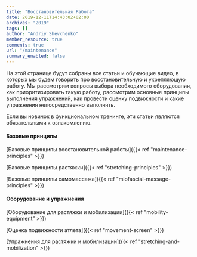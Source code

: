 ```yaml
---
title: "Восстановительная Работа"
date: 2019-12-11T14:43:02+02:00
archives: "2019"
tags: []
author: "Andriy Shevchenko"
member_resource: true
comments: true
url: "/maintenance"
summary_enabled: false
---
```


На этой странице будут собраны все статьи и обучающие видео, в которых
мы будем говорить про восстановительную и укрепляющую работу. Мы
рассмотрим вопросы выбора необходимого оборудования, как приоритизировать 
такую работу, рассмотрим основные принципы выполнения упражнений,
как провести оценку подвижности и какие упражнения непосредственно
выполнять.  

Если вы новичок в функциональном тренинге, эти статьи являются
обязательными к ознакомлению.

#### Базовые принципы 

[Базовые принципы восстановительной работы]({{< ref "maintenance-principles" >}})

[Базовые принципы растяжки]({{< ref "stretching-principles" >}})

[Базовые принципы самомассажа]({{< ref "miofascial-massage-principles" >}})

#### Оборудование и упражнения 

[Оборудование для растяжки и мобилизации]({{< ref "mobility-equipment" >}})

[Оценка подвижности атлета]({{< ref "movement-screen" >}})

[Упражнения для растяжки и мобилизации]({{< ref "stretching-and-mobilization" >}})